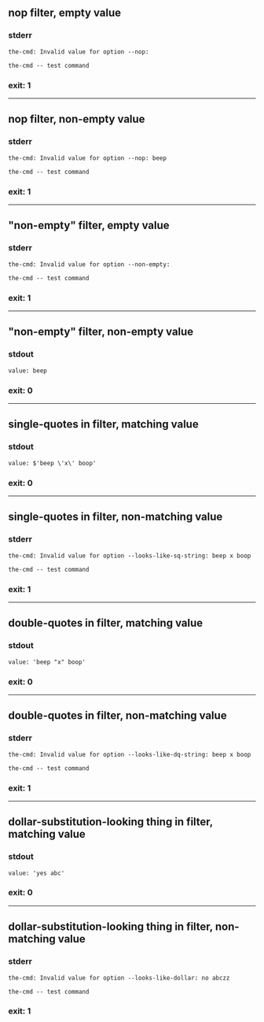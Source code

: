 ## nop filter, empty value

### stderr
```
the-cmd: Invalid value for option --nop: 

the-cmd -- test command
```

### exit: 1

- - - - - - - - - -

## nop filter, non-empty value

### stderr
```
the-cmd: Invalid value for option --nop: beep

the-cmd -- test command
```

### exit: 1

- - - - - - - - - -

## "non-empty" filter, empty value

### stderr
```
the-cmd: Invalid value for option --non-empty: 

the-cmd -- test command
```

### exit: 1

- - - - - - - - - -

## "non-empty" filter, non-empty value

### stdout
```
value: beep
```

### exit: 0

- - - - - - - - - -

## single-quotes in filter, matching value

### stdout
```
value: $'beep \'x\' boop'
```

### exit: 0

- - - - - - - - - -

## single-quotes in filter, non-matching value

### stderr
```
the-cmd: Invalid value for option --looks-like-sq-string: beep x boop

the-cmd -- test command
```

### exit: 1

- - - - - - - - - -

## double-quotes in filter, matching value

### stdout
```
value: 'beep "x" boop'
```

### exit: 0

- - - - - - - - - -

## double-quotes in filter, non-matching value

### stderr
```
the-cmd: Invalid value for option --looks-like-dq-string: beep x boop

the-cmd -- test command
```

### exit: 1

- - - - - - - - - -

## dollar-substitution-looking thing in filter, matching value

### stdout
```
value: 'yes abc'
```

### exit: 0

- - - - - - - - - -

## dollar-substitution-looking thing in filter, non-matching value

### stderr
```
the-cmd: Invalid value for option --looks-like-dollar: no abczz

the-cmd -- test command
```

### exit: 1
